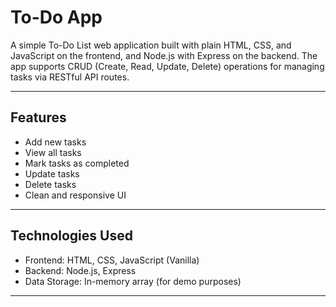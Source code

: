 # To-Do App

A simple To-Do List web application built with plain HTML, CSS, and JavaScript on the frontend, and Node.js with Express on the backend. The app supports CRUD (Create, Read, Update, Delete) operations for managing tasks via RESTful API routes.

---

## Features

- Add new tasks
- View all tasks
- Mark tasks as completed
- Update tasks
- Delete tasks
- Clean and responsive UI

---

## Technologies Used

- Frontend: HTML, CSS, JavaScript (Vanilla)
- Backend: Node.js, Express
- Data Storage: In-memory array (for demo purposes)

---
